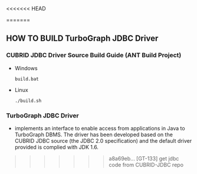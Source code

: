 <<<<<<< HEAD

=======
## HOW TO BUILD TurboGraph JDBC Driver
### CUBRID JDBC Driver Source Build Guide (ANT Build Project)
- Windows
  ```
  build.bat 
  ```
    
- Linux

  ```
  ./build.sh 
  ```

### TurboGraph JDBC Driver 
- implements an interface to enable access 
  from applications in Java to TurboGraph DBMS.
  The driver has been developed based on the CUBRID JDBC source (the JDBC 2.0 specification)
  and the default driver provided is complied with JDK 1.6.
>>>>>>> a8a69eb... [GT-133] get jdbc code from CUBRID-JDBC repo
